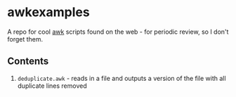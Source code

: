 # awkexamples

A repo for cool [awk](awk.dev) scripts found on the web - for periodic review, so I don't forget them.

## Contents

1. `deduplicate.awk` - reads in a file and outputs a version of the file with all duplicate lines removed
